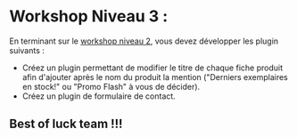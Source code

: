 # Workshop Niveau 3 :

En terminant sur le [ workshop niveau 2](), vous devez développer les plugin suivants : 

- Créez un plugin permettant de modifier le titre de chaque fiche produit afin d'ajouter après le nom du produit la mention ("Derniers exemplaires en stock!" ou "Promo Flash" à vous de décider).
- Créez un plugin de formulaire de contact.

## Best of luck team !!!
